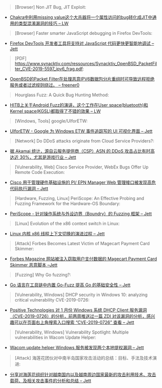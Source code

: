 
> [Browser] Non JIT Bug, JIT Exploit: 


* [Chakra中利用missing value这个大杀器将一个属性访问的bug转化成JIT中通用的类型混淆漏洞的技巧 – LW](https://phoenhex.re/2019-05-15/non-jit-bug-jit-exploit)



> [Browser] Faster smarter JavaScript debugging in Firefox DevTools: 


* [Firefox DevTools 开发者工具将支持对 JavaScript 代码更快更智能地调试 – Jett](https://hacks.mozilla.org/2019/05/faster-smarter-javascript-debugging-in-firefox/)



> [PDF] https://www.synacktiv.com/ressources/Synacktiv_OpenBSD_PacketFilter_CVE-2019-5597_ipv6_frag.pdf: 


* [OpenBSD的Packet Filter在处理恶意IPV6数据包分片重组时可导致远程拒绝服务或者过滤规则绕过。 – freener0](https://www.synacktiv.com/ressources/Synacktiv_OpenBSD_PacketFilter_CVE-2019-5597_ipv6_frag.pdf)



> Hourglass Fuzz: A Quick Bug Hunting Method: 


* [HITB上关于Android Fuzz的演讲，这个工作在User space(bluetooth)和Kernel space(KGSL)都取得了不错的效果 – LW](http://t.cn/EKOsKzA)



> [Windows, Tools] google/UIforETW: 


* [UIforETW - Google 为 Windows ETW 事件追踪写的 UI 可视化界面 – Jett](https://github.com/google/UIforETW/releases/tag/v1.51)



> [Network] Do DDoS attacks originate from Cloud Service Providers?: 


* [据 Akamai 统计，源自云服务提供商（CSP）ASN 的 DDoS 攻击占比有时高达近 30%，尤其是游戏行业 – Jett](http://feedproxy.google.com/~r/TheAkamaiBlog/~3/zoHlgcUK0SI/do-ddos-attacks-originate-from-cloud-service-providers.html)



> [Vulnerability, Web] Cisco Service Provider, WebEx Bugs Offer Up Remote Code Execution: 


* [Cisco 用于管理硬件基础设施的 PI/ EPN Manager Web 管理接口被发现高危代码执行漏洞 – Jett](https://threatpost.com/cisco-webex-remote-code-execution/144805/)



> [Hardware, Fuzzing, Linux] PeriScope: An Effective Probing and Fuzzing Framework for the Hardware-OS Boundary: 


* [PeriScope - 针对操作系统与外设边界（Boundry）的 Fuzzing 框架 – Jett](https://www.ndss-symposium.org/ndss-paper/periscope-an-effective-probing-and-fuzzing-framework-for-the-hardware-os-boundary/)



> [Linux] Evolution of the x86 context switch in Linux: 


* [Linux 内核 x86 线程上下文切换的演进过程 – Jett](https://www.maizure.org/projects/evolution_x86_context_switch_linux/)



> [Attack] Forbes Becomes Latest Victim of Magecart Payment Card Skimmer: 


* [Forbes Magazine 网站被注入窃取用户支付数据的 Magecart Payment Card Skimmer 恶意脚本 –Jett](https://threatpost.com/magecart-card-skimmer-forbes/144811/)



> [Fuzzing] Why Go fuzzing?: 


* [Go 语言在工具链中内置 Go-Fuzz 提高 Go 的基础安全性 – Jett](http://tiny.cc/why-go-fuzz)



> [Vulnerability, Windows] DHCP security in Windows 10: analyzing critical vulnerability CVE-2019-0726: 


* [Positive Technologies 对 1 月份 Windows 系统 DHCP Client 服务漏洞（CVE-2019-0726）的分析，前两周推送过一篇 ZDI 对该漏洞的分析，感兴趣可以在页面右上角搜索入口搜索 “CVE-2019-0726” 查看 – Jett](http://blog.ptsecurity.com/2019/05/dhcp-security-in-windows-10-analyzing.html)



> [Vulnerability, Windows] Vulnerability Spotlight: Multiple vulnerabilities in Wacom Update Helper: 


* [Wacom update helper Windows 服务被发现两个本地提权漏洞 – Jett](http://feedproxy.google.com/~r/feedburner/Talos/~3/NKBlme8B928/wacom-update-helper-vuln-spotlight-may-2019.html)



> [Attack] 海莲花团伙对中南半岛国家攻击活动的总结：目标、手法及技术演进: 


* [分享对海莲花组织针对越南国内以及越南周边国家最新的攻击利用技术、攻击载荷、及相关攻击事件的分析和总结 – Jett](https://www.freebuf.com/articles/system/203157.html)